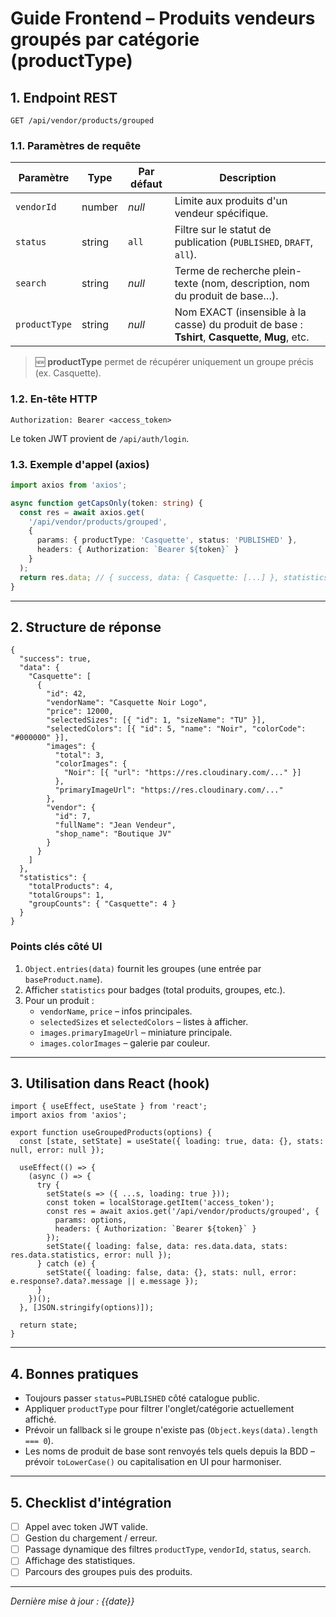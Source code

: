 # Guide Frontend – Produits vendeurs groupés par catégorie (productType)

## 1. Endpoint REST

```
GET /api/vendor/products/grouped
```

### 1.1. Paramètres de requête

| Paramètre        | Type    | Par défaut | Description                                                                                         |
|------------------|---------|-----------|-----------------------------------------------------------------------------------------------------|
| `vendorId`       | number  | *null*    | Limite aux produits d'un vendeur spécifique.                                                        |
| `status`         | string  | `all`     | Filtre sur le statut de publication (`PUBLISHED`, `DRAFT`, `all`).                                   |
| `search`         | string  | *null*    | Terme de recherche plein-texte (nom, description, nom du produit de base…).                         |
| `productType`    | string  | *null*    | Nom EXACT (insensible à la casse) du produit de base : **Tshirt**, **Casquette**, **Mug**, etc.      |

> 🆕 **productType** permet de récupérer uniquement un groupe précis (ex. Casquette).

### 1.2. En-tête HTTP

```
Authorization: Bearer <access_token>
```

Le token JWT provient de `/api/auth/login`.

### 1.3. Exemple d'appel (axios)

```ts
import axios from 'axios';

async function getCapsOnly(token: string) {
  const res = await axios.get(
    '/api/vendor/products/grouped',
    {
      params: { productType: 'Casquette', status: 'PUBLISHED' },
      headers: { Authorization: `Bearer ${token}` }
    }
  );
  return res.data; // { success, data: { Casquette: [...] }, statistics }
}
```

---

## 2. Structure de réponse

```jsonc
{
  "success": true,
  "data": {
    "Casquette": [
      {
        "id": 42,
        "vendorName": "Casquette Noir Logo",
        "price": 12000,
        "selectedSizes": [{ "id": 1, "sizeName": "TU" }],
        "selectedColors": [{ "id": 5, "name": "Noir", "colorCode": "#000000" }],
        "images": {
          "total": 3,
          "colorImages": {
            "Noir": [{ "url": "https://res.cloudinary.com/..." }]
          },
          "primaryImageUrl": "https://res.cloudinary.com/..."
        },
        "vendor": {
          "id": 7,
          "fullName": "Jean Vendeur",
          "shop_name": "Boutique JV"
        }
      }
    ]
  },
  "statistics": {
    "totalProducts": 4,
    "totalGroups": 1,
    "groupCounts": { "Casquette": 4 }
  }
}
```

### Points clés côté UI
1. `Object.entries(data)` fournit les groupes (une entrée par `baseProduct.name`).
2. Afficher `statistics` pour badges (total produits, groupes, etc.).
3. Pour un produit :
   * `vendorName`, `price` – infos principales.
   * `selectedSizes` et `selectedColors` – listes à afficher.
   * `images.primaryImageUrl` – miniature principale.
   * `images.colorImages` – galerie par couleur.

---

## 3. Utilisation dans React (hook)

```tsx
import { useEffect, useState } from 'react';
import axios from 'axios';

export function useGroupedProducts(options) {
  const [state, setState] = useState({ loading: true, data: {}, stats: null, error: null });

  useEffect(() => {
    (async () => {
      try {
        setState(s => ({ ...s, loading: true }));
        const token = localStorage.getItem('access_token');
        const res = await axios.get('/api/vendor/products/grouped', {
          params: options,
          headers: { Authorization: `Bearer ${token}` }
        });
        setState({ loading: false, data: res.data.data, stats: res.data.statistics, error: null });
      } catch (e) {
        setState({ loading: false, data: {}, stats: null, error: e.response?.data?.message || e.message });
      }
    })();
  }, [JSON.stringify(options)]);

  return state;
}
```

---

## 4. Bonnes pratiques
- Toujours passer `status=PUBLISHED` côté catalogue public.
- Appliquer `productType` pour filtrer l'onglet/catégorie actuellement affiché.
- Prévoir un fallback si le groupe n'existe pas (`Object.keys(data).length === 0`).
- Les noms de produit de base sont renvoyés tels quels depuis la BDD – prévoir `toLowerCase()` ou capitalisation en UI pour harmoniser.

---

## 5. Checklist d'intégration
- [ ] Appel avec token JWT valide.
- [ ] Gestion du chargement / erreur.
- [ ] Passage dynamique des filtres `productType`, `vendorId`, `status`, `search`.
- [ ] Affichage des statistiques.
- [ ] Parcours des groupes puis des produits.

---

*Dernière mise à jour : {{date}}* 